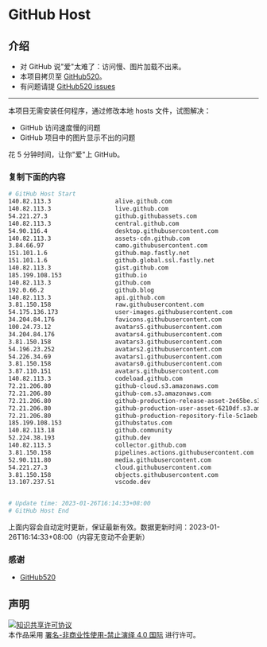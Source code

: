 # GitHub Host
## 介绍
- 对 GitHub 说"爱"太难了：访问慢、图片加载不出来。
- 本项目拷贝至 [GitHub520](https://github.com/521xueweihan/GitHub520)。
- 有问题请提 [GitHub520 issues](https://github.com/521xueweihan/GitHub520/issues/new)

---

本项目无需安装任何程序，通过修改本地 hosts 文件，试图解决：
- GitHub 访问速度慢的问题
- GitHub 项目中的图片显示不出的问题

花 5 分钟时间，让你"爱"上 GitHub。

### 复制下面的内容
```bash
# GitHub Host Start
140.82.113.3                  alive.github.com
140.82.113.3                  live.github.com
54.221.27.3                   github.githubassets.com
140.82.113.3                  central.github.com
54.90.116.4                   desktop.githubusercontent.com
140.82.113.3                  assets-cdn.github.com
3.84.66.97                    camo.githubusercontent.com
151.101.1.6                   github.map.fastly.net
151.101.1.6                   github.global.ssl.fastly.net
140.82.113.3                  gist.github.com
185.199.108.153               github.io
140.82.113.3                  github.com
192.0.66.2                    github.blog
140.82.113.3                  api.github.com
3.81.150.158                  raw.githubusercontent.com
54.175.136.173                user-images.githubusercontent.com
34.204.84.176                 favicons.githubusercontent.com
100.24.73.12                  avatars5.githubusercontent.com
34.204.84.176                 avatars4.githubusercontent.com
3.81.150.158                  avatars3.githubusercontent.com
54.196.23.252                 avatars2.githubusercontent.com
54.226.34.69                  avatars1.githubusercontent.com
3.81.150.158                  avatars0.githubusercontent.com
3.87.110.151                  avatars.githubusercontent.com
140.82.113.3                  codeload.github.com
72.21.206.80                  github-cloud.s3.amazonaws.com
72.21.206.80                  github-com.s3.amazonaws.com
72.21.206.80                  github-production-release-asset-2e65be.s3.amazonaws.com
72.21.206.80                  github-production-user-asset-6210df.s3.amazonaws.com
72.21.206.80                  github-production-repository-file-5c1aeb.s3.amazonaws.com
185.199.108.153               githubstatus.com
140.82.113.18                 github.community
52.224.38.193                 github.dev
140.82.113.3                  collector.github.com
3.81.150.158                  pipelines.actions.githubusercontent.com
52.90.111.80                  media.githubusercontent.com
54.221.27.3                   cloud.githubusercontent.com
3.81.150.158                  objects.githubusercontent.com
13.107.237.51                 vscode.dev


# Update time: 2023-01-26T16:14:33+08:00
# GitHub Host End

```
上面内容会自动定时更新，保证最新有效。数据更新时间：2023-01-26T16:14:33+08:00（内容无变动不会更新）

### 感谢

- [GitHub520](https://github.com/521xueweihan/GitHub520)

## 声明
<a rel="license" href="https://creativecommons.org/licenses/by-nc-nd/4.0/deed.zh"><img alt="知识共享许可协议" style="border-width: 0" src="https://licensebuttons.net/l/by-nc-nd/4.0/88x31.png"></a><br>本作品采用 <a rel="license" href="https://creativecommons.org/licenses/by-nc-nd/4.0/deed.zh">署名-非商业性使用-禁止演绎 4.0 国际</a> 进行许可。